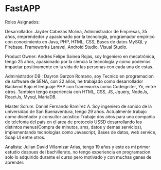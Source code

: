 # FastAPP

Roles Asignados:

Desarrollador: Jayder Cabezas Molina, Administrador de Empresas, 35 años, emprendedor y apasionado por la tecnología, programador empirico con conocimiento en Java, PHP, HTML, CSS, Bases de datos MySQL y Firebase. Frameworks Laravel, Android Studio, Visual Studio.

Product Owner: Andrés Felipe Sainea Rojas, soy Ingeniero en mecatrónica, tengo 25 años, apasionado por la ciencia la tecnología y como podemos impactar positivamente en la vida de las personas con cada una de estas.

Administrador DB : Dayron Garzon Romano, soy Tecnico en programacion de software de SENA, con 32 años, he trabajado como desarrollador Backend Bajo el lenguaje PHP con frameworks como Codeigniter, Yii, entre otros. Tambien tengo experiencia  con HTML, CSS, JS, Jquery, NodeJs, ReactJs, Mysql, MariaDB.

Master Scrum: Daniel Fernando Ramírez A. Soy ingeniero de sonido de la universidad de San Buenaventura, tengo 29 años. Actualmente trabajo como diseñador y consultor acústico.Trabaje dos años para una compañia de telefonía del país en el area de protocolo USSD desarrollando los distintos menus(Compra de minutos, sms, datos y demas servicios), implementando tecnologías como Javascript, Bases de datos, web service, Soap UI entre otros.

Analista: Julian David Villamizar Arias, tengo 19 años y este es mi primer estudio despues del bachillerato, no tengo experiencia en programacion solo lo adquirido durante el curso pero motivado y con muchas ganas de aprender.